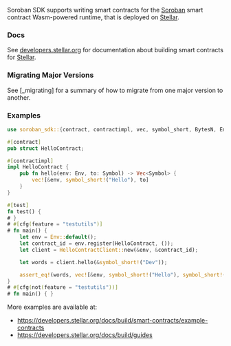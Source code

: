 Soroban SDK supports writing smart contracts for the [Soroban] smart contract
Wasm-powered runtime, that is deployed on [Stellar].

### Docs

See [developers.stellar.org] for documentation about building smart contracts for [Stellar].

[developers.stellar.org]: https://developers.stellar.org
[Stellar]: https://stellar.org
[Soroban]: https://stellar.org/soroban

### Migrating Major Versions

See [_migrating] for a summary of how to migrate from one major version to another.

### Examples

```rust
use soroban_sdk::{contract, contractimpl, vec, symbol_short, BytesN, Env, Symbol, Vec};

#[contract]
pub struct HelloContract;

#[contractimpl]
impl HelloContract {
    pub fn hello(env: Env, to: Symbol) -> Vec<Symbol> {
        vec![&env, symbol_short!("Hello"), to]
    }
}

#[test]
fn test() {
# }
# #[cfg(feature = "testutils")]
# fn main() {
    let env = Env::default();
    let contract_id = env.register(HelloContract, ());
    let client = HelloContractClient::new(&env, &contract_id);

    let words = client.hello(&symbol_short!("Dev"));

    assert_eq!(words, vec![&env, symbol_short!("Hello"), symbol_short!("Dev"),]);
}
# #[cfg(not(feature = "testutils"))]
# fn main() { }
```

More examples are available at:
- <https://developers.stellar.org/docs/build/smart-contracts/example-contracts>
- <https://developers.stellar.org/docs/build/guides>

